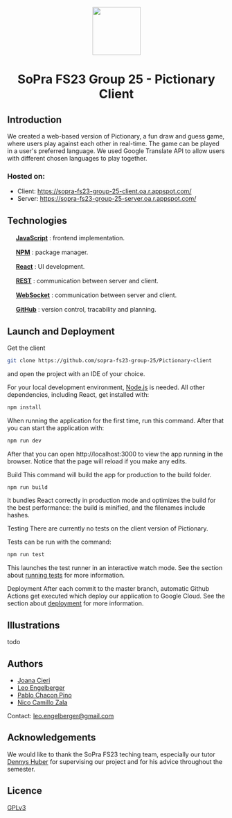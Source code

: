 <p align="center">
  <img width="111" height="111" src="https://github.com/sopra-fs23-group-25/Pictionary-server/assets/99895243/1763c6dd-00e9-46a5-8dcc-82fb3385507a">
</p>
<h1 align="center">SoPra FS23 Group 25 - Pictionary Client</h1>

## Introduction
We created a web-based version of Pictionary, a fun draw and guess game, where users play against each other in real-time.  The game can be played in a user's preferred language. We used Google Translate API to allow users with different chosen languages to play together.			

### Hosted on:
- Client: https://sopra-fs23-group-25-client.oa.r.appspot.com/
- Server: https://sopra-fs23-group-25-server.oa.r.appspot.com/

## Technologies
<img src="https://github.com/sopra-fs23-group-25/Pictionary-server/assets/99895243/dcd30e0f-8428-4c82-9ba4-c9c15640de5e" width="16" height="16" /> [**JavaScript**](https://javascript.com/) : frontend implementation.	

<img src="https://github.com/sopra-fs23-group-25/Pictionary-client/assets/99895243/8218e841-cb3c-4fc7-89fb-5f51263e0f83" style='visibility:hidden;' width="16" height="16" /> [**NPM**](https://www.npmjs.com/) : package manager.	

<img src="https://github.com/sopra-fs23-group-25/Pictionary-server/assets/99895243/bb2eafc7-5ed4-4ebd-970e-343441a5b40c" width="16" height="16" /> [**React**](https://react.dev/) : UI development.	

<img src="https://user-images.githubusercontent.com/91155454/170842503-3a531289-1afc-4b9c-87c1-cc120d9229ce.svg" style='visibility:hidden;' width="16" height="16" /> [**REST**](https://en.wikipedia.org/wiki/Representational_state_transfer) : communication between server and client.

<img src="https://user-images.githubusercontent.com/91155454/170843632-39007803-3026-4e48-bb78-93836a3ea771.png" style='visibility:hidden;' width="16" height="16" /> [**WebSocket**](https://en.wikipedia.org/wiki/WebSocket) : communication between server and client.

<img src="https://github.com/get-icon/geticon/blob/master/icons/github-icon.svg" width="16" height="16" /> [**GitHub**](https://github.com/) : version control, tracability and planning.

## Launch and Deployment

Get the client
```bash
git clone https://github.com/sopra-fs23-group-25/Pictionary-client
```
and open the project with an IDE of your choice.

For your local development environment, [Node.js](https://nodejs.org/en) is needed. All other dependencies, including React, get installed with:
```bash
npm install
```
When running the application for the first time, run this command. After that you can start the application with:
```bash
npm run dev
```
After that you can open http://localhost:3000 to view the app running in the browser. Notice that the page will reload if you make any edits.

Build
This command will build the app for production to the build folder.
```bash
npm run build
```
It bundles React correctly in production mode and optimizes the build for the best performance: the build is minified, and the filenames include hashes.

Testing
There are currently no tests on the client version of Pictionary.

Tests can be run with the command:
```bash
npm run test
```
This launches the test runner in an interactive watch mode. See the section about [running tests](https://create-react-app.dev/docs/running-tests/) for more information.

Deployment
After each commit to the master branch, automatic Github Actions get executed which deploy our application to Google Cloud. See the section about [deployment](https://create-react-app.dev/docs/deployment/) for more information.



## Illustrations
todo

## Authors
- [Joana Cieri](https://github.com/jo-ana-c)
- [Leo Engelberger](https://github.com/pcplusgit)
- [Pablo Chacon Pino](https://github.com/LeoEngelberger)
- [Nico Camillo Zala](https://github.com/nczala)

Contact: leo.engelberger@gmail.com

## Acknowledgements
We would like to thank the SoPra FS23 teching team, especially our tutor [Dennys Huber](https://github.com/devnnys) for supervising our project and for his advice throughout the semester.

## Licence
[GPLv3](https://www.gnu.org/licenses/gpl-3.0.en.html)
